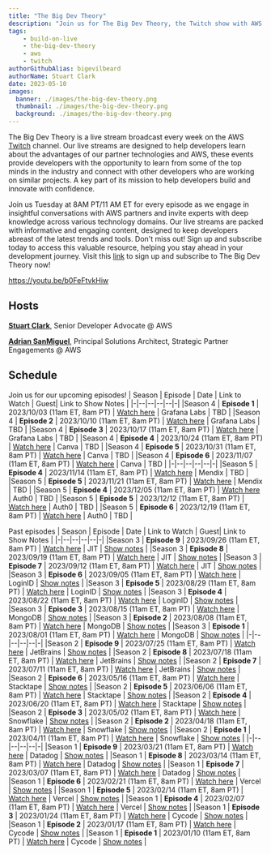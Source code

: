 ```yaml
---
title: "The Big Dev Theory"
description: "Join us for The Big Dev Theory, the Twitch show with AWS partners with specialized knowledge in various areas of technology to provide informative and engaging live streams that help developers stay up-to-date with the latest trends and tools"
tags:
    - build-on-live
    - the-big-dev-theory
    - aws
    - twitch
authorGithubAlias: bigevilbeard
authorName: Stuart Clark
date: 2023-05-10
images:
  banner: ./images/the-big-dev-theory.png
  thumbnail: ./images/the-big-dev-theory.png
  background: ./images/the-big-dev-theory.png
---
```


 The Big Dev Theory is a live stream broadcast every week on the AWS [Twitch](https://twitch.tv/aws) channel. Our live streams are designed to help developers learn about the advantages of our partner technologies and AWS, these events provide developers with the opportunity to learn from some of the top minds in the industry and connect with other developers who are working on similar projects. A key part of its mission to help developers build and innovate with confidence.

Join us Tuesday at 8AM PT/11 AM ET for every episode as we engage in insightful conversations with AWS partners and invite experts with deep knowledge across various technology domains. Our live streams are packed with informative and engaging content, designed to keep developers abreast of the latest trends and tools. Don't miss out! Sign up and subscribe today to access this valuable resource, helping you stay ahead in your development journey. Visit this [link](https://subscribethebigdevtheory.splashthat.com/) to sign up and subscribe to The Big Dev Theory now!

https://youtu.be/b0FeFtvkHiw

## Hosts

[**Stuart Clark**](https://twitter.com/bigevilbeard), Senior Developer Advocate @ AWS

[**Adrian SanMiguel**](https://twitter.com/ar_sanmiguel), Principal Solutions Architect, Strategic Partner Engagements @ AWS


## Schedule


Join us for our upcoming episodes!
| Season | Episode | Date | Link to Watch | Guest| Link to Show Notes |
|-|--|--|--|--|-|
|Season 4 | **Episode 1** | 2023/10/03 (11am ET, 8am PT) | [Watch here](https://www.twitch.tv/aws/) | Grafana Labs | TBD |
|Season 4 | **Episode 2** | 2023/10/10 (11am ET, 8am PT) | [Watch here](https://www.twitch.tv/aws/) | Grafana Labs | TBD |
|Season 4 | **Episode 3** | 2023/10/17 (11am ET, 8am PT) | [Watch here](https://www.twitch.tv/aws/) | Grafana Labs | TBD |
|Season 4 | **Episode 4** | 2023/10/24 (11am ET, 8am PT) | [Watch here](https://www.twitch.tv/aws/) | Canva | TBD |
|Season 4 | **Episode 5** | 2023/10/31 (11am ET, 8am PT) | [Watch here](https://www.twitch.tv/aws/) | Canva | TBD |
|Season 4 | **Episode 6** | 2023/11/07 (11am ET, 8am PT) | [Watch here](https://www.twitch.tv/aws/) | Canva | TBD |
|-|--|--|--|--|-|
|Season 5 | **Episode 4** | 2023/11/14 (11am ET, 8am PT) | [Watch here](https://www.twitch.tv/aws/) | Mendix | TBD |
|Season 5 | **Episode 5** | 2023/11/21 (11am ET, 8am PT) | [Watch here](https://www.twitch.tv/aws/) | Mendix | TBD |
|Season 5 | **Episode 4** | 2023/12/05 (11am ET, 8am PT) | [Watch here](https://www.twitch.tv/aws/) | Auth0 | TBD |
|Season 5 | **Episode 5** | 2023/12/12 (11am ET, 8am PT) | [Watch here](https://www.twitch.tv/aws/) | Auth0 | TBD |
|Season 5 | **Episode 6** | 2023/12/19 (11am ET, 8am PT) | [Watch here](https://www.twitch.tv/aws/) | Auth0 | TBD |

Past episodes
| Season | Episode | Date | Link to Watch | Guest| Link to Show Notes |
|-|--|--|--|--|-|
|Season 3 | **Episode 9** | 2023/09/26 (11am ET, 8am PT) | [Watch here](https://www.twitch.tv/videos/1935703774) | JIT | [Show notes](/livestreams/the-big-dev-theory/2023-09-26) |
|Season 3 | **Episode 8** | 2023/09/19 (11am ET, 8am PT) | [Watch here](https://www.twitch.tv/videos/1930313107) | JIT | [Show notes](/livestreams/the-big-dev-theory/2023-09-19) |
|Season 3 | **Episode 7** | 2023/09/12 (11am ET, 8am PT) | [Watch here](https://www.twitch.tv/videos/1923687049) | JIT | [Show notes](/livestreams/the-big-dev-theory/2023-09-12) |
|Season 3 | **Episode 6** | 2023/09/05 (11am ET, 8am PT) | [Watch here](https://www.twitch.tv/videos/1918449852) | LoginID | [Show notes](/livestreams/the-big-dev-theory/2023-09-05) |
|Season 3 | **Episode 5** | 2023/08/29 (11am ET, 8am PT) | [Watch here](https://www.twitch.tv/videos/1911734242) | LoginID | [Show notes](/livestreams/the-big-dev-theory/2023-08-29) |
|Season 3 | **Episode 4** | 2023/08/22 (11am ET, 8am PT) | [Watch here](https://www.twitch.tv/videos/1906303935) | LoginID | [Show notes](/livestreams/the-big-dev-theory/2023-08-22) |
|Season 3 | **Episode 3** | 2023/08/15 (11am ET, 8am PT) | [Watch here](https://www.twitch.tv/videos/1900160060) | MongoDB | [Show notes](/livestreams/the-big-dev-theory/2023-08-15) |
|Season 3 | **Episode 2** | 2023/08/08 (11am ET, 8am PT) | [Watch here](https://www.twitch.tv/videos/1896908029) | MongoDB | [Show notes](/livestreams/the-big-dev-theory/2023-08-08) |
|Season 3 | **Episode 1** | 2023/08/01 (11am ET, 8am PT) | [Watch here](https://www.twitch.tv/videos/1887392666) | MongoDB | [Show notes](/livestreams/the-big-dev-theory/2023-08-01) |
|-|--|--|--|--|-|
|Season 2 | **Episode 9** | 2023/07/25 (11am ET, 8am PT) | [Watch here](https://www.twitch.tv/videos/1882050229) | JetBrains | [Show notes](/livestreams/the-big-dev-theory/2023-07-25) |
|Season 2 | **Episode 8** | 2023/07/18 (11am ET, 8am PT) | [Watch here](https://www.twitch.tv/videos/1875882155) | JetBrains | [Show notes](/livestreams/the-big-dev-theory/2023-07-18) |
|Season 2 | **Episode 7** | 2023/07/11 (11am ET, 8am PT) | [Watch here](https://www.twitch.tv/videos/1869833405) | JetBrains | [Show notes](/livestreams/the-big-dev-theory/2023-07-11) |
|Season 2 | **Episode 6** | 2023/05/16 (11am ET, 8am PT) | [Watch here](https://www.twitch.tv/videos/1821487954) | Stacktape | [Show notes](/livestreams/the-big-dev-theory/2023-05-16) |
|Season 2 | **Episode 5** | 2023/06/06 (11am ET, 8am PT) | [Watch here](https://www.twitch.tv/videos/1839973932) | Stacktape | [Show notes](/livestreams/the-big-dev-theory/2023-06-06) |
|Season 2 | **Episode 4** | 2023/06/20 (11am ET, 8am PT) | [Watch here](https://www.twitch.tv/videos/1851832780) | Stacktape | [Show notes](/livestreams/the-big-dev-theory/2023-06-20) |
|Season 2 | **Episode 3** | 2023/05/02 (11am ET, 8am PT) | [Watch here](https://www.twitch.tv/videos/1810223487) | Snowflake | [Show notes](/livestreams/the-big-dev-theory/2023-05-02) |
|Season 2 | **Episode 2** | 2023/04/18 (11am ET, 8am PT) | [Watch here](https://www.twitch.tv/videos/1797793882) | Snowflake | [Show notes](/livestreams/the-big-dev-theory/2023-04-18) |
|Season 2 | **Episode 1** | 2023/04/11 (11am ET, 8am PT) | [Watch here](https://www.twitch.tv/videos/1791544011) | Snowflake | [Show notes](/livestreams/the-big-dev-theory/2023-04-11) |
|-|--|--|--|--|-|
|Season 1 | **Episode 9** | 2023/03/21 (11am ET, 8am PT) | [Watch here](https://www.twitch.tv/videos/1777973888) | Datadog | [Show notes](/livestreams/the-big-dev-theory/2023-03-21) |
|Season 1 | **Episode 8** | 2023/03/14 (11am ET, 8am PT) | [Watch here](https://www.twitch.tv/videos/1777964452) | Datadog | [Show notes](/livestreams/the-big-dev-theory/2023-03-14) |
|Season 1 | **Episode 7** | 2023/03/07 (11am ET, 8am PT) | [Watch here](https://www.twitch.tv/videos/1777977174) | Datadog | [Show notes](/livestreams/the-big-dev-theory/2023-03-07) |
|Season 1 | **Episode 6** | 2023/02/21 (11am ET, 8am PT) | [Watch here](https://www.twitch.tv/videos/1777986027) | Vercel | [Show notes](/livestreams/the-big-dev-theory/2023-02-21) |
|Season 1 | **Episode 5** | 2023/02/14 (11am ET, 8am PT) | [Watch here](https://www.twitch.tv/videos/1777992194) | Vercel | [Show notes](/livestreams/the-big-dev-theory/2023-02-14) |
|Season 1 | **Episode 4** | 2023/02/07 (11am ET, 8am PT) | [Watch here](https://www.twitch.tv/videos/1777989080) | Vercel | [Show notes](/livestreams/the-big-dev-theory/2023-02-07) |
|Season 1 | **Episode 3** | 2023/01/24 (11am ET, 8am PT) | [Watch here](https://www.twitch.tv/videos/1778034293) | Cycode | [Show notes](/livestreams/the-big-dev-theory/2023-01-24) |
|Season 1 | **Episode 2** | 2023/01/17 (11am ET, 8am PT) | [Watch here](https://www.twitch.tv/videos/1778034229) | Cycode | [Show notes](/livestreams/the-big-dev-theory/2023-01-17) |
|Season 1 | **Episode 1** | 2023/01/10 (11am ET, 8am PT) | [Watch here](https://www.twitch.tv/videos/1778017615) | Cycode | [Show notes](/livestreams/the-big-dev-theory/2023-01-10) |
